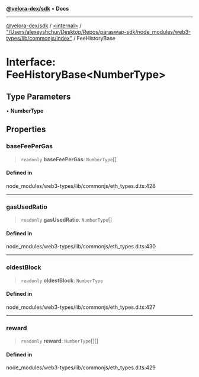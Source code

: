 [**@velora-dex/sdk**](../../../../README.md) • **Docs**

***

[@velora-dex/sdk](../../../../globals.md) / [\<internal\>](../../../README.md) / ["/Users/alexeyshchur/Desktop/Repos/paraswap-sdk/node\_modules/web3-types/lib/commonjs/index"](../README.md) / FeeHistoryBase

# Interface: FeeHistoryBase\<NumberType\>

## Type Parameters

• **NumberType**

## Properties

### baseFeePerGas

> `readonly` **baseFeePerGas**: `NumberType`[]

#### Defined in

node\_modules/web3-types/lib/commonjs/eth\_types.d.ts:428

***

### gasUsedRatio

> `readonly` **gasUsedRatio**: `NumberType`[]

#### Defined in

node\_modules/web3-types/lib/commonjs/eth\_types.d.ts:430

***

### oldestBlock

> `readonly` **oldestBlock**: `NumberType`

#### Defined in

node\_modules/web3-types/lib/commonjs/eth\_types.d.ts:427

***

### reward

> `readonly` **reward**: `NumberType`[][]

#### Defined in

node\_modules/web3-types/lib/commonjs/eth\_types.d.ts:429
